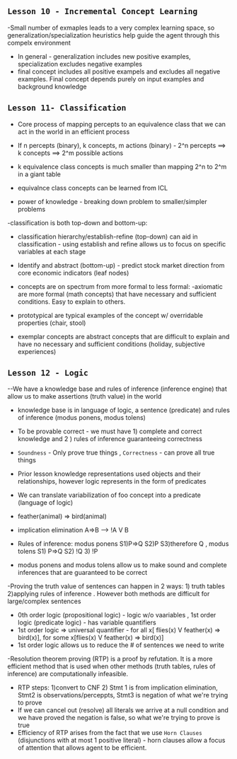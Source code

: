 `Lesson 10 - Incremental Concept Learning`
---------------------------------------------
-Small number of exmaples leads to a very complex learning space, so generalization/specialization heuristics help guide the agent through this compelx environment
- In general - generalization includes new positive examples, specialization excludes negative examples
- final concept includes all positive exampels and excludes all negative examples. Final concept depends purely on input examples and background knowledge


`Lesson 11- Classification`
---------------------------------------------
- Core process of mapping percepts to an equivalence class that we can act in the world in an efficient process

- If n percepts (binary), k concepts, m actions (binary) -  2^n percepts ==> k concepts ==> 2^m possible actions
- k equivalence class concepts is much smaller than mapping 2^n to 2^m in a giant table
- equivalnce class concepts can be learned from ICL
- power of knowledge - breaking down problem to smaller/simpler problems

-classification is both top-down and bottom-up:
- classification hierarchy/establish-refine (top-down) can aid in classification - using establish and refine allows us to focus on specific variables at each stage
- Identify and abstract (bottom-up) - predict stock market direction from core economic indicators (leaf nodes)

- concepts are on spectrum from more formal to less formal: 
-axiomatic are more formal (math concepts) that have necessary and sufficient conditions. Easy to explain to others.
- prototypical are typical examples of the concept w/ overridable properties (chair, stool)
- exemplar concepts are abstract concepts that are difficult to explain and have no necessary and sufficient conditions (holiday, subjective experiences)


`Lesson 12 - Logic`
---------------------------------------------
--We have a knowledge base and rules of inference (inference engine) that allow us to make assertions (truth value) in the world 
- knowledge base is in language of logic, a sentence (predicate) and rules of inference (modus ponens, modus tolens)
- To be provable correct - we must have 1) complete and correct knowledge and 2 ) rules of inference guaranteeing correctness
- `Soundness` - Only prove true things , `Correctness` - can prove all true things

- Prior lesson knowledge representations used objects and their relationships, however logic represents in the form of predicates
- We can translate variabilization of foo concept into a predicate (language of logic)
- feather(animal) => bird(animal)  
- implication elimination  A=>B  --> !A V B
- Rules of inference: modus ponens S1)P=>Q  S2)P  S3)therefore Q , modus tolens S1) P=>Q  S2) !Q  3) !P
- modus ponens and modus tolens allow us to make sound and complete inferences that are guaranteed to be correct

-Proving the truth value of sentences can happen in 2 ways: 1) truth tables  2)applying rules of inference . However both methods are difficult for large/complex sentences

- 0th order logic (propositional logic) - logic w/o vaariables ,  1st order logic (predicate logic) - has variable quantifiers
- 1st order logic => universal quantifier  -  for all x[ flies(x) V feather(x) => bird(x)],  for some x[flies(x) V feather(x) => bird(x)]
- 1st order logic allows us to reduce the # of sentences we need to write

-Resolution theorem proving (RTP) is a proof by refutation. It is a more efficient method that is used when other methods (truth tables, rules of inference)
are computationally infeasible.

- RTP steps: 1)convert to CNF  2) Stmt 1 is from implication elimination, Stmt2 is observations/perceppts, Stmt3 is negation of what we're trying to prove
- If we can cancel out (resolve) all literals we arrive at a null condition and we have proved the negation is false, so what we're trying to prove is true
- Efficiency of RTP arises from the fact that we use `Horn Clauses` (disjunctions with at most 1 positive literal) - horn clauses allow a focus 
of attention that allows agent to be efficient.
